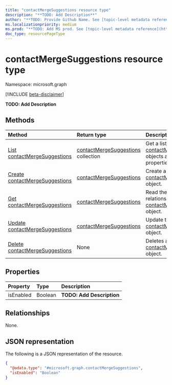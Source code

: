 ```yaml
---
title: "contactMergeSuggestions resource type"
description: "**TODO: Add Description**"
author: "**TODO: Provide Github Name. See [topic-level metadata reference](https://msgo.azurewebsites.net/add/document/guidelines/metadata.html#topic-level-metadata)**"
ms.localizationpriority: medium
ms.prod: "**TODO: Add MS prod. See [topic-level metadata reference](https://msgo.azurewebsites.net/add/document/guidelines/metadata.html#topic-level-metadata)**"
doc_type: resourcePageType
---
```


# contactMergeSuggestions resource type

Namespace: microsoft.graph

[!INCLUDE [beta-disclaimer](../../includes/beta-disclaimer.md)]

**TODO: Add Description**

## Methods
|Method|Return type|Description|
|:---|:---|:---|
|[List contactMergeSuggestions](../api/contactmergesuggestions-list.md)|[contactMergeSuggestions](../resources/contactmergesuggestions.md) collection|Get a list of the [contactMergeSuggestions](../resources/contactmergesuggestions.md) objects and their properties.|
|[Create contactMergeSuggestions](../api/usersettings-post-contactmergesuggestions.md)|[contactMergeSuggestions](../resources/contactmergesuggestions.md)|Create a new [contactMergeSuggestions](../resources/contactmergesuggestions.md) object.|
|[Get contactMergeSuggestions](../api/contactmergesuggestions-get.md)|[contactMergeSuggestions](../resources/contactmergesuggestions.md)|Read the properties and relationships of a [contactMergeSuggestions](../resources/contactmergesuggestions.md) object.|
|[Update contactMergeSuggestions](../api/contactmergesuggestions-update.md)|[contactMergeSuggestions](../resources/contactmergesuggestions.md)|Update the properties of a [contactMergeSuggestions](../resources/contactmergesuggestions.md) object.|
|[Delete contactMergeSuggestions](../api/contactmergesuggestions-delete.md)|None|Deletes a [contactMergeSuggestions](../resources/contactmergesuggestions.md) object.|

## Properties
|Property|Type|Description|
|:---|:---|:---|
|isEnabled|Boolean|**TODO: Add Description**|

## Relationships
None.

## JSON representation
The following is a JSON representation of the resource.
<!-- {
  "blockType": "resource",
  "keyProperty": "id",
  "@odata.type": "microsoft.graph.contactMergeSuggestions",
  "openType": false
}
-->
``` json
{
  "@odata.type": "#microsoft.graph.contactMergeSuggestions",
  "isEnabled": "Boolean"
}
```

